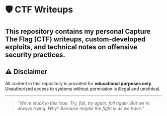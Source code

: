 # 🛡️ CTF Writeups

This repository contains my personal Capture The Flag (CTF) writeups, custom-developed exploits, and technical notes on offensive security practices.  
---

## ⚠️ Disclaimer

All content in this repository is provided for **educational purposes only**.  
Unauthorized access to systems without permission is illegal and unethical.

---

> _"We're stuck in this loop. Try, fail, try again, fail again. But we're always trying. Why? Because maybe the fight is all we have."_
